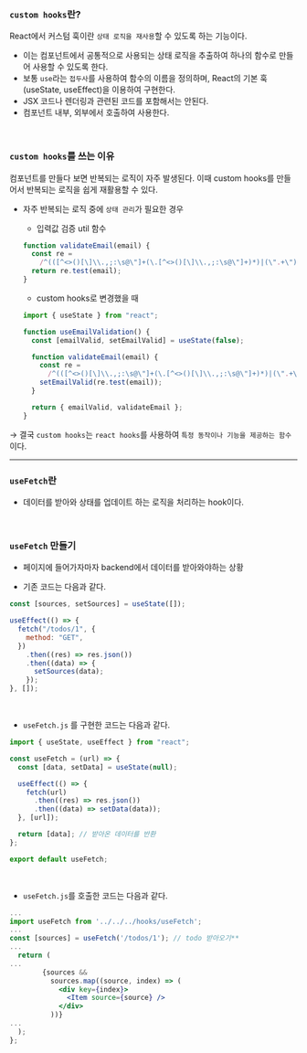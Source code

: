 ### `custom hooks`란?

React에서 커스텀 훅이란 `상태 로직을 재사용`할 수 있도록 하는 기능이다.

- 이는 컴포넌트에서 공통적으로 사용되는 상태 로직을 추출하여 하나의 함수로 만들어 사용할 수 있도록 한다.
- 보통 `use`라는 `접두사`를 사용하여 함수의 이름을 정의하며, React의 기본 훅(useState, useEffect)을 이용하여 구현한다.
- JSX 코드나 렌더링과 관련된 코드를 포함해서는 안된다.
- 컴포넌트 내부, 외부에서 호출하여 사용한다.

<br/>

### `custom hooks`를 쓰는 이유

컴포넌트를 만들다 보면 반복되는 로직이 자주 발생된다. 이때 custom hooks를 만들어서 반복되는 로직을 쉽게 재활용할 수 있다.

- 자주 반복되는 로직 중에 `상태 관리`가 필요한 경우

  - 입력값 검증 util 함수

  ```jsx
  function validateEmail(email) {
    const re =
      /^(([^<>()[\]\\.,;:\s@\"]+(\.[^<>()[\]\\.,;:\s@\"]+)*)|(\".+\"))@((\[[0-9]{1,3}\.[0-9]{1,3}\.[0-9]{1,3}\.[0-9]{1,3}\])|(([a-zA-Z\-0-9]+\.)+[a-zA-Z]{2,}))$/;
    return re.test(email);
  }
  ```

  - custom hooks로 변경했을 때

  ```jsx
  import { useState } from "react";

  function useEmailValidation() {
    const [emailValid, setEmailValid] = useState(false);

    function validateEmail(email) {
      const re =
        /^(([^<>()[\]\\.,;:\s@\"]+(\.[^<>()[\]\\.,;:\s@\"]+)*)|(\".+\"))@((\[[0-9]{1,3}\.[0-9]{1,3}\.[0-9]{1,3}\.[0-9]{1,3}\])|(([a-zA-Z\-0-9]+\.)+[a-zA-Z]{2,}))$/;
      setEmailValid(re.test(email));
    }

    return { emailValid, validateEmail };
  }
  ```

→ 결국 `custom hooks`는 `react hooks`를 사용하여 `특정 동작이나 기능을 제공하는 함수`이다.

---

### `useFetch`란

- 데이터를 받아와 상태를 업데이트 하는 로직을 처리하는 hook이다.

<br/>

### `useFetch` 만들기

- 페이지에 들어가자마자 backend에서 데이터를 받아와야하는 상황

- 기존 코드는 다음과 같다.

```jsx
const [sources, setSources] = useState([]);

useEffect(() => {
  fetch("/todos/1", {
    method: "GET",
  })
    .then((res) => res.json())
    .then((data) => {
      setSources(data);
    });
}, []);
```

<br/>

- `useFetch.js` 를 구현한 코드는 다음과 같다.

```jsx
import { useState, useEffect } from "react";

const useFetch = (url) => {
  const [data, setData] = useState(null);

  useEffect(() => {
    fetch(url)
      .then((res) => res.json())
      .then((data) => setData(data));
  }, [url]);

  return [data]; // 받아온 데이터를 반환
};

export default useFetch;
```

<br/>

- `useFetch.js`를 호출한 코드는 다음과 같다.

```jsx
...
import useFetch from '../../../hooks/useFetch';
...
const [sources] = useFetch('/todos/1'); // todo 받아오기**
...
  return (
...
        {sources &&
          sources.map((source, index) => (
            <div key={index}>
              <Item source={source} />
            </div>
          ))}
...
  );
};
```
